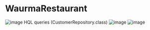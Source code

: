 # WaurmaRestaurant
![image](https://user-images.githubusercontent.com/90069453/167333445-0de30df1-b74f-4077-88ca-36a314dc1b2b.png)
HQL queries (CustomerRepository.class)
![image](https://user-images.githubusercontent.com/90069453/167483040-d8545962-11ca-4e51-ab41-697db4ac748d.png)
![image](https://user-images.githubusercontent.com/90069453/167483267-37b0db43-e701-4f15-812c-7119658c8544.png)
